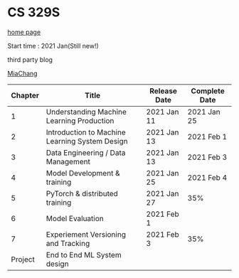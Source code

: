 # CS 329S

[home page](https://stanford-cs329s.github.io/)

Start time : 2021 Jan(Still new!)

third party blog

[MiaChang](https://bymiachang.com/2021/01/19/cs329s-course01-intro-ml-products-01/)

| Chapter | Title                                     | Release Date | Complete Date |
|---------|-------------------------------------------|--------------|---------------|
| 1       | Understanding Machine Learning Production |2021 Jan 11   |  2021  Jan 25 |
| 2       | Introduction to Machine Learning System Design |2021 Jan 13   | 2021 Feb 1  |
| 3       | Data Engineering / Data Management |2021 Jan 13   |  2021 Feb 3 |
| 4       | Model Development & training | 2021 Jan 25  | 2021 Feb 4  |
| 5       | PyTorch & distributed training | 2021 Jan 27  |  35% |
| 6       | Model Evaluation | 2021 Feb 1  |   |
| 7       | Experiement Versioning and Tracking | 2021 Feb 3  |  35% |
| Project       | End to End ML System design |   |   |

